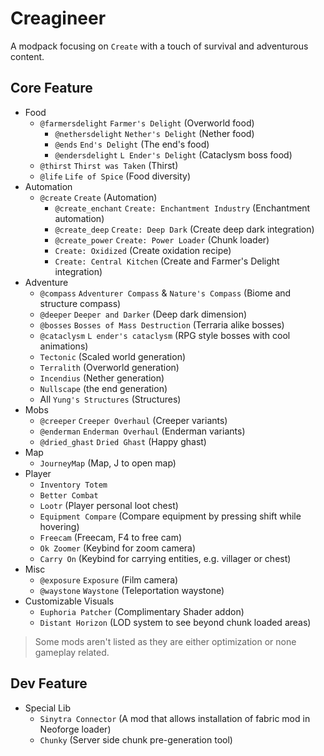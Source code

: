
# Creagineer

A modpack focusing on `Create` with a touch of survival and adventurous content.

## Core Feature

- Food
    - `@farmersdelight` `Farmer's Delight` (Overworld food)
        - `@nethersdelight` `Nether's Delight` (Nether food)
        - `@ends` `End's Delight` (The end's food)
        - `@endersdelight` `L Ender's Delight` (Cataclysm boss food)
    - `@thirst` `Thirst was Taken` (Thirst)
    - `@life` `Life of Spice` (Food diversity)
- Automation
    - `@create` `Create` (Automation)
        - `@create_enchant` `Create: Enchantment Industry` (Enchantment automation)
        - `@create_deep` `Create: Deep Dark` (Create deep dark integration)
        - `@create_power` `Create: Power Loader` (Chunk loader)
        - `Create: Oxidized` (Create oxidation recipe)
        - `Create: Central Kitchen` (Create and Farmer's Delight integration)
- Adventure
    - `@compass` `Adventurer Compass` & `Nature's Compass` (Biome and structure compass)
    - `@deeper` `Deeper and Darker` (Deep dark dimension)
    - `@bosses` `Bosses of Mass Destruction` (Terraria alike bosses) 
    - `@cataclysm` `L ender's cataclysm` (RPG style bosses with cool animations)
    - `Tectonic` (Scaled world generation)
    - `Terralith` (Overworld generation)
    - `Incendius` (Nether generation) 
    - `Nullscape` (the end generation)
    - All `Yung's Structures` (Structures)
- Mobs
    - `@creeper` `Creeper Overhaul` (Creeper variants)
    - `@enderman` `Enderman Overhaul` (Enderman variants)
    - `@dried_ghast` `Dried Ghast` (Happy ghast)
- Map
    - `JourneyMap` (Map, J to open map)   
- Player
    - `Inventory Totem`
    - `Better Combat`
    - `Lootr` (Player personal loot chest)
    - `Equipment Compare` (Compare equipment by pressing shift while hovering)
    - `Freecam` (Freecam, F4 to free cam)
    - `Ok Zoomer` (Keybind for zoom camera)
    - `Carry On` (Keybind for carrying entities, e.g. villager or chest)
- Misc
    - `@exposure` `Exposure` (Film camera)
    - `@waystone` `Waystone` (Teleportation waystone)
- Customizable Visuals
    - `Euphoria Patcher` (Complimentary Shader addon)
    - `Distant Horizon` (LOD system to see beyond chunk loaded areas)

> Some mods aren't listed as they are either optimization or none gameplay related.

## Dev Feature

- Special Lib 
    - `Sinytra Connector` (A mod that allows installation of fabric mod in Neoforge loader)
    - `Chunky` (Server side chunk pre-generation tool)


